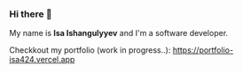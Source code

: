 ### Hi there 👋

My name is **Isa Ishangulyyev** and I'm a software developer.

Checkkout my portfolio (work in progress..):
https://portfolio-isa424.vercel.app

<!--
**isa424/isa424** is a ✨ _special_ ✨ repository because its `README.md` (this file) appears on your GitHub profile.

Here are some ideas to get you started:

- 🔭 I’m currently working on ...
- 🌱 I’m currently learning ...
- 👯 I’m looking to collaborate on ...
- 🤔 I’m looking for help with ...
- 💬 Ask me about ...
- 📫 How to reach me: ...
- 😄 Pronouns: ...
- ⚡ Fun fact: ...
-->
